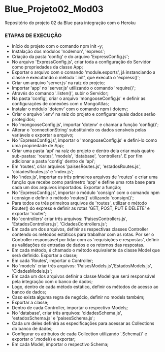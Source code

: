 # Blue_Projeto02_Mod03
Repositório do projeto 02 da Blue para integração com o Heroku

### ETAPAS DE EXECUÇÃO

* Início do projeto com o comando npm init -y;
* Instalação dos módulos 'nodemon', 'express';
* Criação da pasta 'config' e do arquivo 'ExpressConfig.js';
* No arquivo 'ExpressConfig.js', criar toda a configuração do Servidor como propriedades da classe App;
* Exportar o arquivo com o comando 'module.exports', já instanciando a classe e executando o método '.init', que executa o 'express()';
* Criar um arquivo 'server.js' na raíz do projeto;
* Importar 'app' no 'server.js' utilizando o comando 'require()';
* Através do comando '.listen()', subir o Servidor;
* Na pasta 'config', criar o arquivo 'mongooseConfig.js' e definir as configurações de conexões com o MongoAtlas;
* Instalar o módulo 'dotenv' com o comando npm i dotenv;
* Criar o arquivo '.env' na raíz do projeto e configurar quais dados serão protegidos;
* No 'mongooseConfig.js', importar 'dotenv' e chamar a função 'config()';
* Alterar o 'connectionString' substituindo os dados sensíveis pelas variáveis e exportar a arquivo;
* No 'ExpressConfig.js', importar o 'mongooseConfig.js' e defini-lo como uma propriedade de App;
* Criar uma pasta 'api' na raíz do projeto e dentro dela criar mais quatro sub-pastas: 'routes', 'models', 'database', 'controllers'. E por fim adicionar a pasta 'config' dentro de 'api';
* Em 'routes', criar arquivos 'paisesRoutes.js', 'estadosRoutes.js', 'cidadesRoutes.js' e 'index.js';
* No 'index.js', importar os três primeiros arquivos de 'routes' e criar uma função que recebe como parâmetro 'app' e define uma rota base para cada um dos arquivos importados. Exportar a função;
* No 'ExpressConfig.js', importar o módulo 'consign' com o comando npm i consign e definir o método 'routes()' utilizando 'consign()';
* Para todos os três primeiros arquivos de 'routes', utilizar o método Router() do express e definir as rotas 'GET, POST, PUT E DELETE' e exportar 'router';
* No 'controllers' criar três arquivos: 'PaisesControllers.js', 'EstadosControllers.js', 'CidadesControllers.js';
* Em cada um dos arquivos, definir as respectivas classes Controller contendo os métodos estáticos para trabalhar com as rotas. Por ser o Controller responsável por lidar com as 'requisições e respostas', definir as validações de entradas de dados e os retornos das respostas.
* Em cada método, é chamado o método equivalente da classe Model que será definido. Exportar a classe;
* Em cada 'Routes', importar o Controller;
* No 'models' criar três arquivos: 'PaisesModels.js','EstadosModels.js', 'CidadesModels.js';
* Em cada um dos arquivos definir a classe Model que será responsável pela integração com o banco de dados;
* Logo, dentro de cada método estático, definir os métodos de acesso ao banco de dados;
* Caso exista alguma regra de negócio, definir no models também;
* Exportar a classe;
* Dentro de cada Controller, importar o respectivo Models;
* No 'database', criar três arquivos: 'cidadesSchema.js', 'estadosSchema.js' e 'paisesSchema.js';
* Cada um deles definirá as especificações para acessar as Collections do banco de dados;
* Configurar os atributos de cada Collection utilizando '.Schema()' e exportar o '.model() e exportar;
* Em cada Model, importar o respectivo Schema;


